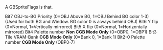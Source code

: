 A GBSpriteFlags is that.


 Bit7   		OBJ-to-BG Priority (0=OBJ Above BG, 1=OBJ Behind BG color 1-3)
        			(Used for both BG and Window. BG color 0 is always behind OBJ)
 Bit6   		Y flip          (0=Normal, 1=Vertically mirrored)
 Bit5   		X flip          (0=Normal, 1=Horizontally mirrored)
 Bit4   		Palette number  **Non CGB Mode Only** (0=OBP0, 1=OBP1)
 Bit3   		Tile VRAM-Bank  **CGB Mode Only**     (0=Bank 0, 1=Bank 1)
 Bit2-0 		Palette number  **CGB Mode Only**     (OBP0-7)